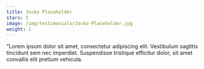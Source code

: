 ```yaml
---
title: Jocko Placeholder
stars: 5
image: /img/testimonials/Jocko-Placeholder.jpg
weight: 1
---
```


“Lorem ipsum dolor sit amet, consectetur adipiscing elit. Vestibulum sagittis tincidunt sem nec imperdiet. Suspendisse tristique efficitur dolor, sit amet convallis elit pretium vehicula.